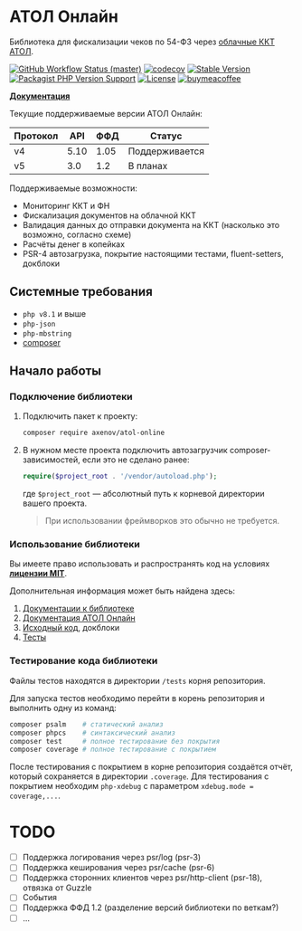 # АТОЛ Онлайн

Библиотека для фискализации чеков по 54-ФЗ через [облачные ККТ АТОЛ](https://online.atol.ru/).

[![GitHub Workflow Status (master)](https://img.shields.io/github/workflow/status/anthonyaxenov/atol-online/CI/master?logo=github)](https://github.com/anthonyaxenov/atol-online/actions/workflows/ci.yml)
[![codecov](https://codecov.io/gh/anthonyaxenov/atol-online/branch/master/graph/badge.svg?token=WR2IV7FTF0)](https://codecov.io/gh/anthonyaxenov/atol-online)
[![Stable Version](https://img.shields.io/packagist/v/axenov/atol-online?label=stable)](https://packagist.org/packages/axenov/atol-online)
[![Packagist PHP Version Support](https://img.shields.io/packagist/php-v/axenov/atol-online?color=%23787cb4)](https://packagist.org/packages/axenov/atol-online)
[![License](https://img.shields.io/packagist/l/axenov/atol-online?color=%23369883)](LICENSE)
[![buymeacoffee](https://img.shields.io/badge/-buy_me_a%C2%A0coffee-gray?logo=buy-me-a-coffee)](https://www.buymeacoffee.com/axenov)

**[Документация](/docs/readme.md)**

Текущие поддерживаемые версии АТОЛ Онлайн:

| Протокол | API  | ФФД  | Статус         |
|----------|------|------|----------------|
| v4       | 5.10 | 1.05 | Поддерживается |
| v5       | 3.0  | 1.2  | В планах       |

Поддерживаемые возможности:

* Мониторинг ККТ и ФН
* Фискализация документов на облачной ККТ
* Валидация данных до отправки документа на ККТ (насколько это возможно, согласно схеме)
* Расчёты денег в копейках
* PSR-4 автозагрузка, покрытие настоящими тестами, fluent-setters, докблоки

## Системные требования

* `php v8.1` и выше
* `php-json`
* `php-mbstring`
* [composer](https://getcomposer.org/)

## Начало работы

### Подключение библиотеки

1. Подключить пакет к проекту:
   ```bash
   composer require axenov/atol-online
   ```
2. В нужном месте проекта подключить автозагрузчик composer-зависимостей, если это не сделано ранее:
   ```php
   require($project_root . '/vendor/autoload.php');
   ```
   где `$project_root` — абсолютный путь к корневой директории вашего проекта.
   > При использовании фреймворков это обычно не требуется.

### Использование библиотеки

Вы имеете право использовать и распространять код на условиях **[лицензии MIT](LICENSE)**.

Дополнительная информация может быть найдена здесь:

1. [Документации к библиотеке](/docs)
2. [Документация АТОЛ Онлайн](https://online.atol.ru/lib/)
3. [Исходный код](/src), докблоки
4. [Тесты](/tests/AtolOnline/Tests)

### Тестирование кода библиотеки

Файлы тестов находятся в директории `/tests` корня репозитория.

Для запуска тестов необходимо перейти в корень репозитория и выполнить одну из команд:

```bash
composer psalm    # статический анализ
composer phpcs    # синтаксический анализ
composer test     # полное тестирование без покрытия
composer coverage # полное тестирование с покрытием
```

После тестирования с покрытием в корне репозитория создаётся отчёт, который сохраняется в директории `.coverage`.
Для тестирования с покрытием необходим `php-xdebug` с параметром `xdebug.mode = coverage,...`.

# TODO

* [ ] Поддержка логирования через psr/log (psr-3)
* [ ] Поддержка кеширования через psr/cache (psr-6)
* [ ] Поддержка сторонних клиентов через psr/http-client (psr-18), отвязка от Guzzle
* [ ] События
* [ ] Поддержка ФФД 1.2 (разделение версий библиотеки по веткам?)
* [ ] ...

